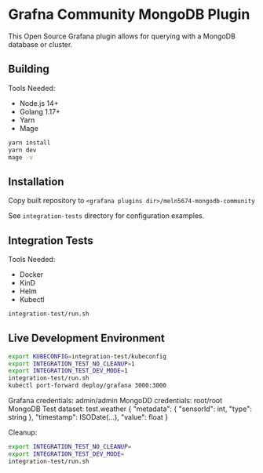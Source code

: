 # Grafna Community MongoDB Plugin

This Open Source Grafana plugin allows for querying with a MongoDB database or cluster.

## Building

Tools Needed:
* Node.js 14+
* Golang 1.17+
* Yarn
* Mage

```bash
yarn install
yarn dev
mage -v
```

## Installation

Copy built repository to `<grafana plugins dir>/meln5674-mongodb-community`

See `integration-tests` directory for configuration examples.

## Integration Tests

Tools Needed:
* Docker
* KinD
* Helm
* Kubectl

```bash
integration-test/run.sh
```

## Live Development Environment

```bash
export KUBECONFIG=integration-test/kubeconfig
export INTEGRATION_TEST_NO_CLEANUP=1
export INTEGRATION_TEST_DEV_MODE=1
integration-test/run.sh
kubectl port-forward deploy/grafana 3000:3000
```

Grafana credentials: admin/admin
MongoDD credentials: root/root
MongoDB Test dataset: test.weather { "metadata": { "sensorId": int, "type": string }, "timestamp": ISODate(...), "value": float }

Cleanup:

```bash
export INTEGRATION_TEST_NO_CLEANUP=
export INTEGRATION_TEST_DEV_MODE=
integration-test/run.sh
```
